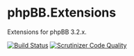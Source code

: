 # phpBB.Extensions
Extensions for phpBB 3.2.x.

[![Build Status](https://travis-ci.org/VinaBB/phpBB.Extensions.svg?branch=3.1.x)](https://travis-ci.org/VinaBB/phpBB.Extensions)
[![Scrutinizer Code Quality](https://scrutinizer-ci.com/g/VinaBB/phpBB.Extensions/badges/quality-score.png?b=3.1.x)](https://scrutinizer-ci.com/g/VinaBB/phpBB.Extensions/?branch=3.1.x)
